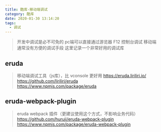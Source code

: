 ```yaml
---
title: 酷库-移动端调试
category: 酷库
date: 2020-01-30 13:14:20
tags:
  - 调试
---
```


> 开发中调试是必不可免的
> pc端可以直接通过游览器 F12 控制台调试
> 移动端通常没有方便的调试手段
> 这里记录一个非常好用的调试库

## eruda
> 移动端调试工具（js库），比 vconsole 更好用
> https://eruda.liriliri.io/
> https://github.com/liriliri/eruda
> https://www.npmjs.com/package/eruda

## eruda-webpack-plugin
> eruda webpack 插件（更建议使用这个方式，不影响业务代码）
> https://github.com/huruji/eruda-webpack-plugin
> https://www.npmjs.com/package/eruda-webpack-plugin